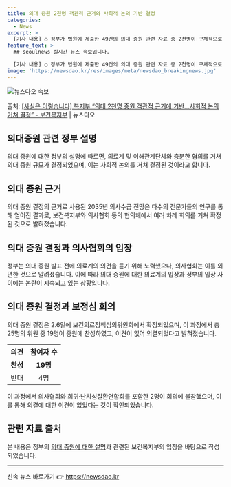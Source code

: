 ```yaml
---
title: 의대 증원 2천명 객관적 근거와 사회적 논의 기반 결정
categories:
  - News
excerpt: >
  [기사 내용] ○ 정부가 법원에 제출한 49건의 의대 증원 관련 자료 중 2천명이 구체적으로 언급된 문서는 …
feature_text: >
  ## seoulnews 실시간 뉴스 속보입니다.

  [기사 내용] ○ 정부가 법원에 제출한 49건의 의대 증원 관련 자료 중 2천명이 구체적으로 언급된 문서는 …
image: 'https://newsdao.kr/res/images/meta/newsdao_breakingnews.jpg'
---
```


![뉴스다오 속보](https://newsdao.kr/res/images/meta/newsdao_breakingnews.jpg)

<p>출처: <a href="https://newsdao.kr/3801" rel="dofollow">[사실은 이렇습니다] 복지부 “의대 2천명 증원 객관적 근거에 기반…사회적 논의 거쳐 결정” - 보건복지부</a> | 뉴스다오</p>

<h2 data-ke-size="size26">의대증원 관련 정부 설명</h2>
<p data-ke-size="size16">의대 증원에 대한 정부의 설명에 따르면, 의료계 및 이해관계단체와 충분한 협의를 거쳐 의대 증원 규모가 결정되었으며, 이는 사회적 논의를 거쳐 결정된 것이라고 합니다.</p>

<h2 data-ke-size="size26">의대 증원 근거</h2>
<p data-ke-size="size16">의대 증원 결정의 근거로 사용된 2035년 의사수급 전망은 다수의 전문가들의 연구를 통해 얻어진 결과로, 보건복지부와 의사협회 등의 협의체에서 여러 차례 회의를 거쳐 확정된 것으로 밝혀졌습니다.</p>

<h2 data-ke-size="size26">의대 증원 결정과 의사협회의 입장</h2>
<p data-ke-size="size16">정부는 의대 증원 발표 전에 의료계의 의견을 듣기 위해 노력했으나, 의사협회는 이를 외면한 것으로 알려졌습니다. 이에 따라 의대 증원에 대한 의료계의 입장과 정부의 입장 사이에는 논란이 지속되고 있는 상황입니다.</p>

<h2 data-ke-size="size26">의대 증원 결정과 보정심 회의</h2>
<p data-ke-size="size16">의대 증원 결정은 2.6일에 보건의료정책심의위원회에서 확정되었으며, 이 과정에서 총 25명의 위원 중 19명이 증원에 찬성하였고, 이견이 없어 의결되었다고 밝혀졌습니다.</p>
  
<table>
  <tr>
    <th>의견</th>
    <th>참여자 수</th>
  </tr>
  <tr>
    <td style="text-align: center; height: 17px;"><b>찬성</b></td>
    <td style="text-align: center; height: 17px;"><b>19명</b></td>
  </tr>
  <tr>
    <td style="text-align: center; height: 17px;">반대</td>
    <td style="text-align: center; height: 17px;">4명</td>
  </tr>
</table>
<p data-ke-size="size16">이 과정에서 의사협회와 희귀·난치성질환연합회를 포함한 2명이 회의에 불참했으며, 이를 통해 의결에 대한 이견이 없었다는 것이 확인되었습니다.</p>

<h2 data-ke-size="size26">관련 자료 출처</h2>
<p data-ke-size="size16">본 내용은 정부의 <a href="https://newsdao.kr/3801" target="_blank">의대 증원에 대한 설명</a>과 관련된 보건복지부의 입장을 바탕으로 작성되었습니다.</p>

<hr> 

신속 뉴스 바로가기 👉 <a href="https://newsdao.kr" rel="dofollow">https://newsdao.kr</a>


